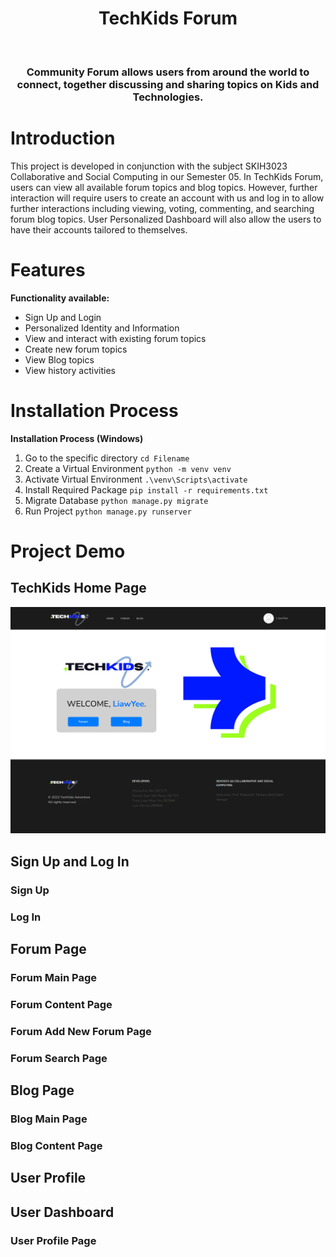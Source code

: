 <h1 align="center"> TechKids Forum </h1> <br>


<h3 align="center">
  Community Forum allows users from around the world to connect, together discussing and sharing topics on Kids and Technologies.
</h3>


# Introduction
This project is developed in conjunction with the subject SKIH3023 Collaborative and Social Computing in our Semester 05.
In TechKids Forum, users can view all available forum topics and blog topics. However, further interaction will require users to create an account with us and log in to allow further interactions including viewing, voting, commenting, and searching forum blog topics. User Personalized Dashboard will also allow the users to have their accounts tailored to themselves.

# Features

**Functionality available:**

* Sign Up and Login
* Personalized Identity and Information
* View and interact with existing forum topics
* Create new forum topics
* View Blog topics
* View history activities


# Installation Process

**Installation Process (Windows)**

1. Go to the specific directory `cd Filename`
2. Create a Virtual Environment `python -m venv venv`
3. Activate Virtual Environment `.\venv\Scripts\activate`
4. Install Required Package `pip install -r requirements.txt`
5. Migrate Database `python manage.py migrate`
6. Run Project `python manage.py runserver`

# Project Demo

## TechKids Home Page

![HomePage ScreenShot](Screenshot/Home.png)

## Sign Up and Log In
### Sign Up
### Log In
## Forum Page
### Forum Main Page
### Forum Content Page
### Forum Add New Forum Page
### Forum Search Page

## Blog Page
### Blog Main Page
### Blog Content Page

## User Profile
## User Dashboard

### User Profile Page
